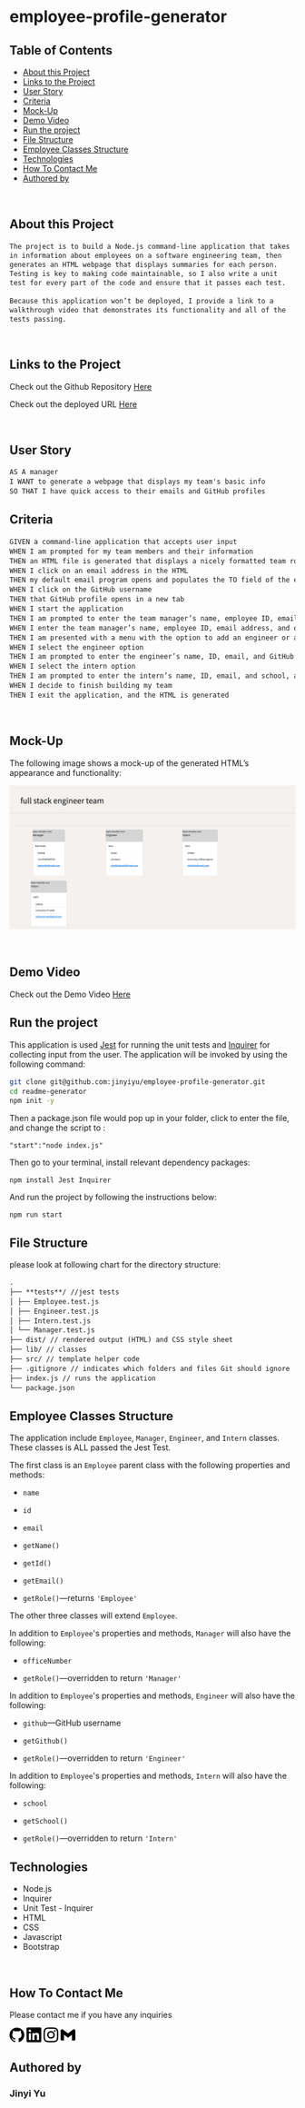 # employee-profile-generator

## Table of Contents

- [About this Project](#about-this-project)
- [Links to the Project](#Links-to-the-Project)
- [User Story](#User-Story)
- [Criteria](#Criteria)
- [Mock-Up](#Mock-Up)
- [Demo Video](#Demo-Video)
- [Run the project](#Run-the-project)
- [File Structure](#File-Structure)
- [Employee Classes Structure](#Employee-Classes-Structure)
- [Technologies](#Technologies)
- [How To Contact Me](#How-To-Contact-Me)
- [Authored by](#Authored-by)

<br>

## About this Project

```
The project is to build a Node.js command-line application that takes in information about employees on a software engineering team, then generates an HTML webpage that displays summaries for each person. Testing is key to making code maintainable, so I also write a unit test for every part of the code and ensure that it passes each test.

Because this application won’t be deployed, I provide a link to a walkthrough video that demonstrates its functionality and all of the tests passing.
```

<br>

## Links to the Project

Check out the Github Repository [Here](https://github.com/jinyiyu/employee-profile-generator/tree/main)

Check out the deployed URL [Here](https://jinyiyu.github.io/my-personal-protfolio/)

<br>

## User Story

```md
AS A manager
I WANT to generate a webpage that displays my team's basic info
SO THAT I have quick access to their emails and GitHub profiles
```

## Criteria

```md
GIVEN a command-line application that accepts user input
WHEN I am prompted for my team members and their information
THEN an HTML file is generated that displays a nicely formatted team roster based on user input
WHEN I click on an email address in the HTML
THEN my default email program opens and populates the TO field of the email with the address
WHEN I click on the GitHub username
THEN that GitHub profile opens in a new tab
WHEN I start the application
THEN I am prompted to enter the team manager’s name, employee ID, email address, and office number
WHEN I enter the team manager’s name, employee ID, email address, and office number
THEN I am presented with a menu with the option to add an engineer or an intern or to finish building my team
WHEN I select the engineer option
THEN I am prompted to enter the engineer’s name, ID, email, and GitHub username, and I am taken back to the menu
WHEN I select the intern option
THEN I am prompted to enter the intern’s name, ID, email, and school, and I am taken back to the menu
WHEN I decide to finish building my team
THEN I exit the application, and the HTML is generated
```

<br />

## Mock-Up

The following image shows a mock-up of the generated HTML’s appearance and functionality:

![HTML webpage titled “My Team” features boxes listing employee names, titles, and other key info.](./dist/assets/image/mockupHTML.png)

<br />

## Demo Video

Check out the Demo Video [Here](https://drive.google.com/file/d/1hjjCxxA3xfrbeqKvU2ptvls1HuMvEw6p/view)

## Run the project

This application is used [Jest](https://www.npmjs.com/package/jest) for running the unit tests and [Inquirer](https://www.npmjs.com/package/inquirer) for collecting input from the user. The application will be invoked by using the following command:

```bash
git clone git@github.com:jinyiyu/employee-profile-generator.git
cd readme-generator
npm init -y
```

Then a package.json file would pop up in your folder, click to enter the file, and change the script to :

```
"start":"node index.js"
```

Then go to your terminal, install relevant dependency packages:

```
npm install Jest Inquirer
```

And run the project by following the instructions below:

```
npm run start
```

## File Structure

please look at following chart for the directory structure:

```md
.
├── **tests**/ //jest tests
│ ├── Employee.test.js
│ ├── Engineer.test.js
│ ├── Intern.test.js
│ └── Manager.test.js
├── dist/ // rendered output (HTML) and CSS style sheet  
├── lib/ // classes
├── src/ // template helper code
├── .gitignore // indicates which folders and files Git should ignore
├── index.js // runs the application
└── package.json
```

## Employee Classes Structure

The application include `Employee`, `Manager`, `Engineer`, and `Intern` classes. These classes is ALL passed the Jest Test.

The first class is an `Employee` parent class with the following properties and methods:

- `name`

- `id`

- `email`

- `getName()`

- `getId()`

- `getEmail()`

- `getRole()`&mdash;returns `'Employee'`

The other three classes will extend `Employee`.

In addition to `Employee`'s properties and methods, `Manager` will also have the following:

- `officeNumber`

- `getRole()`&mdash;overridden to return `'Manager'`

In addition to `Employee`'s properties and methods, `Engineer` will also have the following:

- `github`&mdash;GitHub username

- `getGithub()`

- `getRole()`&mdash;overridden to return `'Engineer'`

In addition to `Employee`'s properties and methods, `Intern` will also have the following:

- `school`

- `getSchool()`

- `getRole()`&mdash;overridden to return `'Intern'`

## Technologies

- Node.js
- Inquirer
- Unit Test - Inquirer
- HTML
- CSS
- Javascript
- Bootstrap

<br>

## How To Contact Me

Please contact me if you have any inquiries

[<img height="26" width="26" src="https://raw.githubusercontent.com/jinyiyu/jinyiyu/main/icon/github.svg" />](https://github.com/jinyiyu)
[<img height="26" width="26" src="https://raw.githubusercontent.com/jinyiyu/jinyiyu/main/icon/linkedIn.svg" />](https://www.linkedin.com/in/jinyiyu/)
[<img height="26" width="26" src="https://raw.githubusercontent.com/jinyiyu/jinyiyu/main/icon/instagram.svg" />](https://www.instagram.com/jinyiyu517/)
[<img height="26" width="26" src="https://raw.githubusercontent.com/jinyiyu/jinyiyu/main/icon/gmail.svg" />](mailto:yujinyiicxk@gmail.com)

## Authored by

### **Jinyi Yu**
